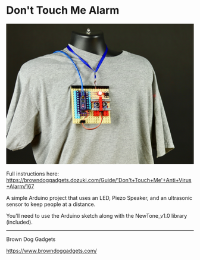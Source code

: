 # Don't Touch Me Alarm

![](Images/dont-touch-me.jpg)

Full instructions here: https://browndoggadgets.dozuki.com/Guide/'Don't+Touch+Me'+Anti+Virus+Alarm/167

A simple Arduino project that uses an LED, Piezo Speaker, and an ultrasonic sensor to keep people at a distance.

You'll need to use the Arduino sketch along with the NewTone_v1.0 library (included).


---

Brown Dog Gadgets

https://www.browndoggadgets.com/

